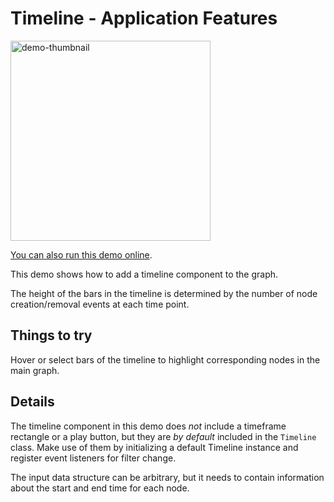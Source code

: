 <!--
 //////////////////////////////////////////////////////////////////////////////
 // @license
 // This file is part of yFiles for HTML.
 // Use is subject to license terms.
 //
 // Copyright (c) by yWorks GmbH, Vor dem Kreuzberg 28,
 // 72070 Tuebingen, Germany. All rights reserved.
 //
 //////////////////////////////////////////////////////////////////////////////
-->
# Timeline - Application Features

<img src="../../../doc/demo-thumbnails/timeline.webp" alt="demo-thumbnail" height="320"/>

[You can also run this demo online](https://www.yfiles.com/demos/application-features/timeline/).

This demo shows how to add a timeline component to the graph.

The height of the bars in the timeline is determined by the number of node creation/removal events at each time point.

## Things to try

Hover or select bars of the timeline to highlight corresponding nodes in the main graph.

## Details

The timeline component in this demo does _not_ include a timeframe rectangle or a play button, but they are _by default_ included in the `Timeline` class. Make use of them by initializing a default Timeline instance and register event listeners for filter change.

The input data structure can be arbitrary, but it needs to contain information about the start and end time for each node.
